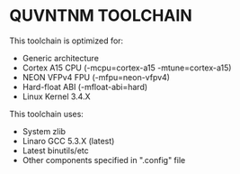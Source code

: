 QUVNTNM TOOLCHAIN
===================================================
This toolchain is optimized for:
- Generic architecture
- Cortex A15 CPU (-mcpu=cortex-a15 -mtune=cortex-a15)
- NEON VFPv4 FPU (-mfpu=neon-vfpv4)
- Hard-float ABI (-mfloat-abi=hard)
- Linux Kernel 3.4.X

This toolchain uses:
- System zlib
- Linaro GCC 5.3.X (latest)
- Latest binutils/etc
- Other components specified in ".config" file
